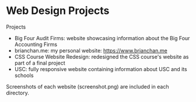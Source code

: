 # Web Design Projects
Projects
* Big Four Audit Firms: website showcasing information about the Big Four Accounting Firms
* brianchan.me: my personal website: https://www.brianchan.me
* CSS Course Website Redesign: redesigned the CSS course's website as part of a final project
* USC: fully responsive website containing information about USC and its schools

Screenshots of each website (screenshot.png) are included in each directory.
